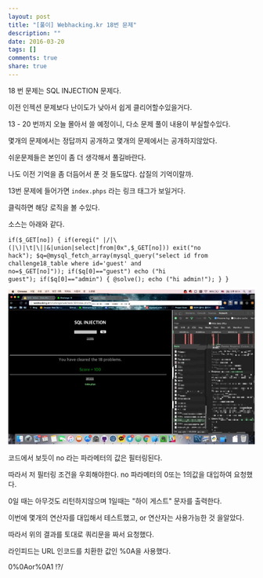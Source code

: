 ```yaml
---
layout: post
title: "[풀이] Webhacking.kr 18번 문제"
description: ""
date: 2016-03-20
tags: []
comments: true
share: true
---
```


18 번 문제는 SQL INJECTION 문제다.

이전 인젝션 문제보다 난이도가 낮아서 쉽게 클리어할수있을거다.

13 - 20 번까지 오늘 몰아서 쓸 예정이니, 다소 문제 풀이 내용이 부실할수있다.

몇개의 문제에서는 정답까지 공개하고 몇개의 문제에서는 공개하지않았다.

  

쉬운문제들은 본인이 좀 더 생각해서 풀길바란다.

나도 이전 기억을 좀 더듬어서 푼 것 들도많다. 삽질의 기억이랄까.

  

13번 문제에 들어가면 `index.phps` 라는 링크 태그가 보일거다.

클릭하면 해당 로직을 볼 수있다.

소스는 아래와 같다.

    if($_GET[no]) { if(eregi(" |/|\(|\)|\t|\||&|union|select|from|0x",$_GET[no])) exit("no hack"); $q=@mysql_fetch_array(mysql_query("select id from challenge18_table where id='guest' and no=$_GET[no]")); if($q[0]=="guest") echo ("hi guest"); if($q[0]=="admin") { @solve(); echo ("hi admin!"); } }  

  

![](/assets/images/posts/543/221A383E56EE877A32D287.JPEG)

  

  

코드에서 보듯이 no 라는 파라메터의 값은 필터링된다.

따라서 저 필터링 조건을 우회해야한다. no 파라메터의 0또는 1의값을 대입하여 요청했다.

0일 때는 아무것도 리턴하지않으며 1일때는 "하이 게스트" 문자를 출력한다.

  

이번에 몇개의 연산자를 대입해서 테스트했고, or 연산자는 사용가능한 것 을알았다.

따라서 위의 결과를 토대로 쿼리문을 짜서 요청했다.

  

라인피드는 URL 인코드를 치환한 값인 %0A을 사용했다.

0%0Aor%0A1 !?/

  

